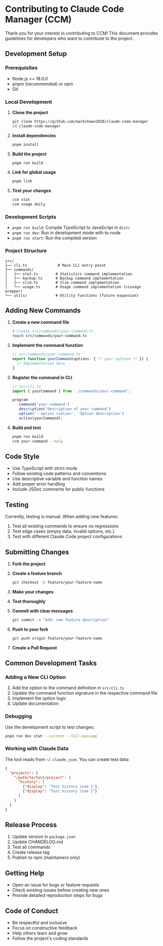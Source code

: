 # Contributing to Claude Code Manager (CCM)

Thank you for your interest in contributing to CCM! This document provides guidelines for developers who want to contribute to the project.

## Development Setup

### Prerequisites

- Node.js >= 18.0.0
- pnpm (recommended) or npm
- Git

### Local Development

1. **Clone the project**
   ```bash
   git clone https://github.com/markshawn2020/claude-code-manager
   cd claude-code-manager
   ```

2. **Install dependencies**
   ```bash
   pnpm install
   ```

3. **Build the project**
   ```bash
   pnpm run build
   ```

4. **Link for global usage**
   ```bash
   pnpm link
   ```

5. **Test your changes**
   ```bash
   ccm stat
   ccm usage daily
   ```

### Development Scripts

- `pnpm run build`: Compile TypeScript to JavaScript in `dist/`
- `pnpm run dev`: Run in development mode with ts-node
- `pnpm run start`: Run the compiled version

### Project Structure

```
src/
├── cli.ts              # Main CLI entry point
├── commands/
│   ├── stat.ts        # Statistics command implementation
│   ├── backup.ts      # Backup command implementation
│   ├── slim.ts        # Slim command implementation
│   └── usage.ts       # Usage command implementation (ccusage wrapper)
└── utils/             # Utility functions (future expansion)
```

## Adding New Commands

1. **Create a new command file**
   ```bash
   # Create src/commands/your-command.ts
   touch src/commands/your-command.ts
   ```

2. **Implement the command function**
   ```typescript
   // src/commands/your-command.ts
   export function yourCommand(options: { /* your options */ }) {
     // Implementation here
   }
   ```

3. **Register the command in CLI**
   ```typescript
   // src/cli.ts
   import { yourCommand } from './commands/your-command';
   
   program
     .command('your-command')
     .description('Description of your command')
     .option('--option <value>', 'Option description')
     .action(yourCommand);
   ```

4. **Build and test**
   ```bash
   pnpm run build
   ccm your-command --help
   ```

## Code Style

- Use TypeScript with strict mode
- Follow existing code patterns and conventions
- Use descriptive variable and function names
- Add proper error handling
- Include JSDoc comments for public functions

## Testing

Currently, testing is manual. When adding new features:

1. Test all existing commands to ensure no regressions
2. Test edge cases (empty data, invalid options, etc.)
3. Test with different Claude Code project configurations

## Submitting Changes

1. **Fork the project**
2. **Create a feature branch**
   ```bash
   git checkout -b feature/your-feature-name
   ```

3. **Make your changes**
4. **Test thoroughly**
5. **Commit with clear messages**
   ```bash
   git commit -m "Add: new feature description"
   ```

6. **Push to your fork**
   ```bash
   git push origin feature/your-feature-name
   ```

7. **Create a Pull Request**

## Common Development Tasks

### Adding a New CLI Option

1. Add the option to the command definition in `src/cli.ts`
2. Update the command function signature in the respective command file
3. Implement the option logic
4. Update documentation

### Debugging

Use the development script to test changes:
```bash
pnpm run dev stat --current --full-message
```

### Working with Claude Data

The tool reads from `~/.claude.json`. You can create test data:
```json
{
  "projects": {
    "/path/to/test/project": {
      "history": [
        {"display": "Test history item 1"},
        {"display": "Test history item 2"}
      ]
    }
  }
}
```

## Release Process

1. Update version in `package.json`
2. Update CHANGELOG.md
3. Test all commands
4. Create release tag
5. Publish to npm (maintainers only)

## Getting Help

- Open an issue for bugs or feature requests
- Check existing issues before creating new ones
- Provide detailed reproduction steps for bugs

## Code of Conduct

- Be respectful and inclusive
- Focus on constructive feedback
- Help others learn and grow
- Follow the project's coding standards